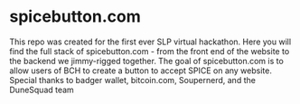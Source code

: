 <h1>spicebutton.com</h1>
<p>This repo was created for the first ever SLP virtual hackathon. 
Here you will find the full stack of spicebutton.com - from the front end of the website to the backend we jimmy-rigged together. 
The goal of spicebutton.com is to allow users of BCH to create a button to accept SPICE on any website. 
Special thanks to badger wallet, bitcoin.com, Soupernerd, and the DuneSquad team</p>
